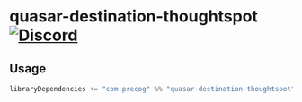 # quasar-destination-thoughtspot [![Discord](https://img.shields.io/discord/373302030460125185.svg?logo=discord)](https://discord.gg/QNjwCg6)

## Usage

```sbt
libraryDependencies += "com.precog" %% "quasar-destination-thoughtspot" % <version>
```

